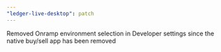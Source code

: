 ```yaml
---
"ledger-live-desktop": patch
---
```


Removed Onramp environment selection in Developer settings since the native buy/sell app has been removed
